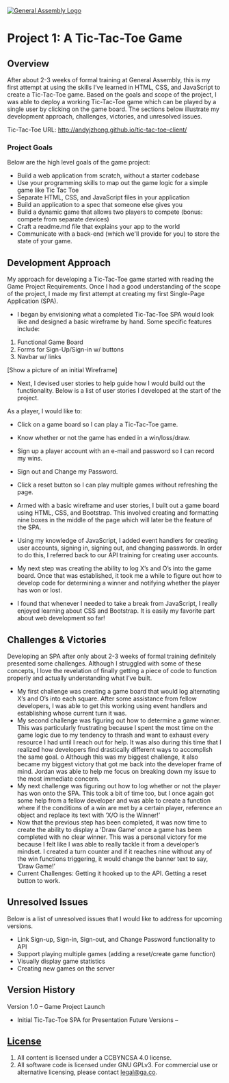 [![General Assembly Logo](https://camo.githubusercontent.com/1a91b05b8f4d44b5bbfb83abac2b0996d8e26c92/687474703a2f2f692e696d6775722e636f6d2f6b6538555354712e706e67)](https://generalassemb.ly/education/web-development-immersive)

# Project 1: A Tic-Tac-Toe Game

## Overview

After about 2-3 weeks of formal training at General Assembly, this is my first attempt at using the skills I’ve learned in HTML, CSS, and JavaScript to create a Tic-Tac-Toe game. Based on the goals and scope of the project, I was able to deploy a working Tic-Tac-Toe game which can be played by a single user by clicking on the game board. The sections below illustrate my development approach, challenges, victories, and unresolved issues.

Tic-Tac-Toe URL: http://andyjzhong.github.io/tic-tac-toe-client/


### Project Goals

Below are the high level goals of the game project:
* Build a web application from scratch, without a starter codebase
* Use your programming skills to map out the game logic for a simple game like Tic Tac Toe
*	Separate HTML, CSS, and JavaScript files in your application
*	Build an application to a spec that someone else gives you
*	Build a dynamic game that allows two players to compete (bonus: compete from separate devices)
*	Craft a readme.md file that explains your app to the world
*	Communicate with a back-end (which we'll provide for you) to store the state of your game.


## Development Approach

My approach for developing a Tic-Tac-Toe game started with reading the Game Project Requirements. Once I had a good understanding of the scope of the project, I made my first attempt at creating my first Single-Page Application (SPA).

*	I began by envisioning what a completed Tic-Tac-Toe SPA would look like and designed a basic wireframe by hand. Some specific features include:
1.	Functional Game Board
2.	Forms for Sign-Up/Sign-in w/ buttons
3.	Navbar w/ links

[Show a picture of an initial Wireframe]

*	Next, I devised user stories to help guide how I would build out the functionality. Below is a list of user stories I developed at the start of the project.

As a player, I would like to:
*	Click on a game board so I can play a Tic-Tac-Toe game.
*	Know whether or not the game has ended in a win/loss/draw.
*	Sign up a player account with an e-mail and password so I can record my wins.
*	Sign out and Change my Password.
*	Click a reset button so I can play multiple games without refreshing the page.

*	Armed with a basic wireframe and user stories, I built out a game board using HTML, CSS, and Bootstrap. This involved creating and formatting nine boxes in the middle of the page which will later be the feature of the SPA.

*	Using my knowledge of JavaScript, I added event handlers for creating user accounts, signing in, signing out, and changing passwords. In order to do this, I referred back to our API training for creating user accounts.

*	My next step was creating the ability to log X’s and O’s into the game board. Once that was established, it took me a while to figure out how to develop code for determining a winner and notifying whether the player has won or lost.

*	I found that whenever I needed to take a break from JavaScript, I really enjoyed learning about CSS and Bootstrap. It is easily my favorite part about web development so far!


## Challenges & Victories

Developing an SPA after only about 2-3 weeks of formal training definitely presented some challenges. Although I struggled with some of these concepts, I love the revelation of finally getting a piece of code to function properly and actually understanding what I’ve built.

*	My first challenge was creating a game board that would log alternating X’s and O’s into each square. After some assistance from fellow developers, I was able to get this working using event handlers and establishing whose current turn it was.
*	My second challenge was figuring out how to determine a game winner. This was particularly frustrating because I spent the most time on the game logic due to my tendency to thrash and want to exhaust every resource I had until I reach out for help. It was also during this time that I realized how developers find drastically different ways to accomplish the same goal.
o	Although this was my biggest challenge, it also became my biggest victory that got me back into the developer frame of mind. Jordan was able to help me focus on breaking down my issue to the most immediate concern.
*	My next challenge was figuring out how to log whether or not the player has won onto the SPA. This took a bit of time too, but I once again got some help from a fellow developer and was able to create a function where if the conditions of a win are met by a certain player, reference an object and replace its text with ‘X/O is the Winner!’
*	Now that the previous step has been completed, it was now time to create the ability to display a ‘Draw Game’ once a game has been completed with no clear winner. This was a personal victory for me because I felt like I was able to really tackle it from a developer’s mindset. I created a turn counter and if it reaches nine without any of the win functions triggering, it would change the banner text to say, ‘Draw Game!’
*	Current Challenges: Getting it hooked up to the API. Getting a reset button to work.


## Unresolved Issues

Below is a list of unresolved issues that I would like to address for upcoming versions.
*	Link Sign-up, Sign-in, Sign-out, and Change Password functionality to API
*	Support playing multiple games (adding a reset/create game function)
*	Visually display game statistics
*	Creating new games on the server


## Version History

Version 1.0 – Game Project Launch
*	Initial Tic-Tac-Toe SPA for Presentation
Future Versions –


## [License](LICENSE)

1.  All content is licensed under a CC­BY­NC­SA 4.0 license.
1.  All software code is licensed under GNU GPLv3. For commercial use or
    alternative licensing, please contact legal@ga.co.

